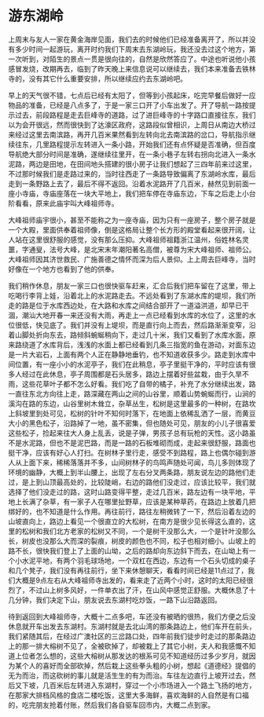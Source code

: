  # 游东湖岭

上周末与友人一家在黄金海岸见面，我们去的时候他们已经准备离开了，所以并没有多少时间一起游玩，离开时约我们下周末去东湖岭玩，我还没去过这个地方，第一次听到，对陌生的景点一贯是很向往的，自然是欣然答应了。中途也听说他小孩感冒发烧，改期再去，临到了昨天晚上来信息说可以继续去，我们本来准备去铁林寺的，没有其它什么重要安排，所以继续应约去东湖岭吧。

早上的天气很不错，七点后已经有太阳了，但等到小孩起床，吃完早餐后做好一应物品的准备，已经是八点多了，于是一家三口开了小车出发了。开了导航一路按提示过去，前段路程是走去巨峰寺的道路，过了进巨峰寺的十字路口直接往东，我们以为会开很远，然而很快到了达濠区政府，这路段似曾相识，上周日从南边大桥过来经过这里去南滨路，再开几百米果然看到左转向北去南滨路的岔口，导航指示继续往东，几里路程提示左转进入一条小路，开始我们还有点怀疑是否准确，但百度导航绝大部分时间是准确，遂继续往里开，在一条小巷子左转右拐向北进入一条水泥路，两边是田地，在田间地头搭建的很小房子让我们想起了三四年前来过这里，不过那时候我们是走路过来的，当时往西走了一条路导致偏离了东湖岭水库，最后走到一条野路上去了，最后不得不返回。沿着水泥路开了几百米，赫然见到前面一座小寺庙，寺庙座落在一块大平地上，我们把车停在寺庙东边，下车之后走上小台阶看看，原来此庙宇叫大峰祖师寺。

大峰祖师庙宇很小，甚至不能称之为一座寺庙，因为只有一座房子，整个房子就是一个大殿，里面供奉着祖师像，倒是这格局让整个长方形的殿堂看起来很开阔，让人站在这里很舒服的感觉，没有那么压抑。大峰祖师祖籍浙江温州，俗姓林名灵噩，字通叟，法号大峰，是北宋末年潮阳著名高僧，被尊为宋大峰祖师、祖师公。大峰祖师因其济世救民、广施善德之情怀而深为后人景仰。上上周去巨峰寺，当时好像在一个地方也看到了他的供奉。

我们稍作休息，朋友一家三口也很快驱车赶来，汇合后我们把车留在了这里，带上吃喝行李背上娃，沿着北上的水泥路走去。不远处看到了东湖水库的堤坝，我们所走的路是位于水库西边处，在大路和水库之间结合部开了一道溢洪道，却早已干涸，潮汕大地开春一来还没有大雨，再走上一点已经看到水库的水位了，这里的水位很低，快见底了。我们并没有上堤坝，而是直行向上而去，然后路渐渐变窄，沿着山脚处折向东去，路倾斜蜿蜒稍向下，走过几十米，我们又看到了水库水面，原来路绕道了水库背后，浅浅的水面上都已经看到几条三指宽的鱼在游动，对面东边是一片大岩石，上面有两个人正在静静地垂钓，也不知道收获多少。路走到水库中间位置，有一座小小的水泥亭子，我们在此稍息，亭子里挺干净的，平时应该有很多人经过在此休息，亭子周围都是石头居多，路边上摆着好些盆栽，由于久旱不雨，这些花草叶子都不怎么好看。我们吃了自带的橘子，补充了水分继续出发，路一直往东北方向往上走，路深藏在两山之间的山谷里，顺着山势蜿蜒而行，山涧的溪沟在路的东边，山谷里树木耸立，杂草丛生，松树是这里最多的一种树，在路坎上斜坡里到处可见，松树的针叶不知何时落下，在地面上依稀乱洒了一层，而黄豆大小的黑色松子，沿路掉了一地，虽不密集，但也随处可见，朋友的小儿子很喜爱这些松子，捡起来往大人身上乱丢，说是子弹，男孩子总有玩枪的天性。这小路虽不是水泥路，但也不是泥巴路，而是一路的石板堆砌而成，走起来很舒服，路面也挺干净，应该有好心人打扫。在树林子里行走，感受不到路程，路上也偶尔碰到游人从上面下来，稀稀落落并不多，山间树林子的鸟鸣声随处可闻，鸟儿多则体现了环境的幽静，大概上到半山腰上，出现了左右分叉两条路，朋友说左边的路他们走过，是上到山顶最高处的，比较陡峭，右边的路他们没走过，应该比较平，我们就选择了他们没走过的路，这时山路变得平整，走过几百米，路左边有一块平地，平地上长满了杂草，有一家子人在哪里扯野草，应该是某种草药，在路边上放着几把绑好的，也不知道是什么作用。再往前行，路往左稍微转了一下，然后沿着左边的山坡直向上，路边上看见一个很直立的大松树，在南方是很少见长得这么直的，这里的松树和我们北方老家的松树又不同，一个是树干没那么大，一个是针叶没那么长，树皮也没那么大而深的裂痕，树皮的颜色也不同，松子也相对细小。山坡上的路不长，很快我们登上了上面的山坳，之后的路却向东边斜下而去，在山坳上有一个小水泥平地，有两个羽毛球场地，一个双杠在西边，东边有一个石头切成的桌子和几个凳子，我们没有再往前行，坐下来休憩聊天，看看时间已经是11点过了，我们大概是9点左右从大峰祖师寺出发的，看来走了近两个小时，这时的太阳已经很烈了，不过山上树多风好，一件单衣出了汗，在山风中感觉正舒服。大概休息了十几分钟，我们决定下山，朋友说去东湖村吃炒饭，一路下山沿路返回。

待到返回到大峰祖师寺，大概十二点多吧，车还没有被晒的很热，我们方便之后没休息就开车出发去东湖村。东湖村就是去北山湾的那条路边上，他们车开在前头，我们紧随其后，在经过广澳社区的三岔路口处，四年前我们徒步时走过的那条路边上的那一排大榕树不见了，全被砍掉了，却被栽上了其它小树，夫人和我感慨不知道上位者怎么想的，这些大榕树从那发达的根系可见不知道经历过多少岁月，就因为某个人的喜好而全部砍掉，然后栽上这些拳头粗的小树，想起《道德经》提倡的无为而治，而这砍树的事儿就是活生生的有为而治。车往左边直行上坡开过去，然后又下坡，几百米后左转进入东湖村，穿过一个小市场进入一个路土飞扬的地方，在那家大排档风格的食店二楼吃饭，这里大多海鲜，喜欢海鲜的人自然是有口福的，吃完朋友抢着付账，然后我们各自驱车回市内，大概二点到家。
